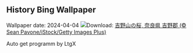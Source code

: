 ## History Bing Wallpaper
Wallpaper date: 2024-04-04
![](https://www.bing.com/th?id=OHR.YoshinoyamaSpring_JA-JP6657067611_UHD.jpg&w=1000)Download: [吉野山の桜, 奈良県 吉野郡 (© Sean Pavone/iStock/Getty Images Plus)](https://www.bing.com/th?id=OHR.YoshinoyamaSpring_JA-JP6657067611_UHD.jpg)

Auto get programm by LtgX
